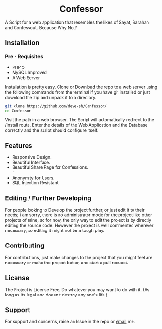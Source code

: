 # <div align='center'>Confessor</div>

A Script for a web application that resembles the likes of Sayat, Sarahah and Confessout. Because Why Not?

## Installation

### Pre - Requisites

<ul>
  <li>PHP 5</li>
  <li>MySQL Improved</li>
  <li>A Web Server</li>
</ul>

Installation is pretty easy. Clone or Download the repo to a web server using the following commands from the terminal if you have git installed or just download the zip and unpack it to a directory. 

```bash
git clone https://github.com/deve-sh/Confessor/
cd Confessor
```

Visit the path in a web browser. The Script will automatically redirect to the /install route. Enter the details of the Web Application and the Database correctly and the script should configure itself.

## Features

<ul>
  <li>Responsive Design.</li>
  <li>Beautiful Interface.</li>
  <li>Beautiful Share Page for Confessions.</li>'
  <li>Anonymity for Users.</li>
  <li>SQL Injection Resistant.</li>
</ul>

## Editing / Further Developing

For people looking to Develop the project further, or just edit it to their needs; I am sorry, there is no administrator mode for the project like other projects of mine, so for now, the only way to edit the project is by directly editing the source code. However the project is well commented wherever necessary, so editing it might not be a tough play.

## Contributing

For contributions, just make changes to the project that you might feel are necessary or make the project better, and start a pull request.

## License

The Project is License Free. Do whatever you may want to do with it. (As long as its legal and doesn't destroy any one's life.)

## Support

For support and concerns, raise an Issue in the repo or <a href='mailto:devesh2027@gmail.com'>email</a> me.
